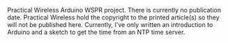 Practical Wireless Arduino WSPR project.
There is currently no publication date. 
Practical Wireless hold the copyright to the printed article(s) so they will not be published here.
Currently, I've only written an introduction to Arduino and a sketch to get the time
from an NTP time server. 

